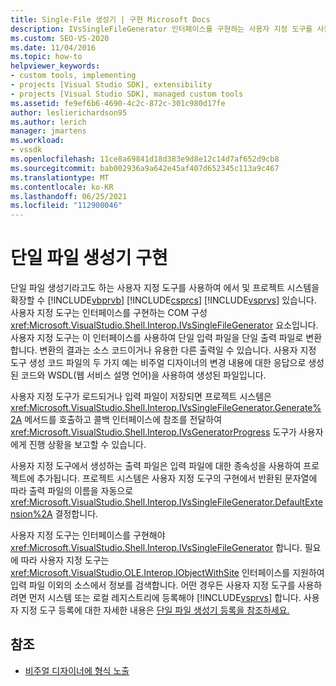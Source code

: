 ```yaml
---
title: Single-File 생성기 | 구현 Microsoft Docs
description: IVsSingleFileGenerator 인터페이스를 구현하는 사용자 지정 도구를 사용하여 Visual Studio Visual Basic 및 Visual C# 프로젝트 시스템을 확장하는 방법을 알아봅니다.
ms.custom: SEO-VS-2020
ms.date: 11/04/2016
ms.topic: how-to
helpviewer_keywords:
- custom tools, implementing
- projects [Visual Studio SDK], extensibility
- projects [Visual Studio SDK], managed custom tools
ms.assetid: fe9ef6b6-4690-4c2c-872c-301c980d17fe
author: leslierichardson95
ms.author: lerich
manager: jmartens
ms.workload:
- vssdk
ms.openlocfilehash: 11ce8a69841d18d383e9d8e12c14d7af652d9cb8
ms.sourcegitcommit: bab002936a9a642e45af407d652345c113a9c467
ms.translationtype: MT
ms.contentlocale: ko-KR
ms.lasthandoff: 06/25/2021
ms.locfileid: "112900046"
---
```

# <a name="implementing-single-file-generators"></a>단일 파일 생성기 구현
단일 파일 생성기라고도 하는 사용자 지정 도구를 사용하여 에서 및 프로젝트 시스템을 확장할 수 [!INCLUDE[vbprvb](../../code-quality/includes/vbprvb_md.md)] [!INCLUDE[csprcs](../../data-tools/includes/csprcs_md.md)] [!INCLUDE[vsprvs](../../code-quality/includes/vsprvs_md.md)] 있습니다. 사용자 지정 도구는 인터페이스를 구현하는 COM 구성 <xref:Microsoft.VisualStudio.Shell.Interop.IVsSingleFileGenerator> 요소입니다. 사용자 지정 도구는 이 인터페이스를 사용하여 단일 입력 파일을 단일 출력 파일로 변환합니다. 변환의 결과는 소스 코드이거나 유용한 다른 출력일 수 있습니다. 사용자 지정 도구 생성 코드 파일의 두 가지 예는 비주얼 디자이너의 변경 내용에 대한 응답으로 생성된 코드와 WSDL(웹 서비스 설명 언어)을 사용하여 생성된 파일입니다.

 사용자 지정 도구가 로드되거나 입력 파일이 저장되면 프로젝트 시스템은 <xref:Microsoft.VisualStudio.Shell.Interop.IVsSingleFileGenerator.Generate%2A> 메서드를 호출하고 콜백 인터페이스에 참조를 전달하여 <xref:Microsoft.VisualStudio.Shell.Interop.IVsGeneratorProgress> 도구가 사용자에게 진행 상황을 보고할 수 있습니다.

 사용자 지정 도구에서 생성하는 출력 파일은 입력 파일에 대한 종속성을 사용하여 프로젝트에 추가됩니다. 프로젝트 시스템은 사용자 지정 도구의 구현에서 반환된 문자열에 따라 출력 파일의 이름을 자동으로 <xref:Microsoft.VisualStudio.Shell.Interop.IVsSingleFileGenerator.DefaultExtension%2A> 결정합니다.

 사용자 지정 도구는 인터페이스를 구현해야 <xref:Microsoft.VisualStudio.Shell.Interop.IVsSingleFileGenerator> 합니다. 필요에 따라 사용자 지정 도구는 <xref:Microsoft.VisualStudio.OLE.Interop.IObjectWithSite> 인터페이스를 지원하여 입력 파일 이외의 소스에서 정보를 검색합니다. 어떤 경우든 사용자 지정 도구를 사용하려면 먼저 시스템 또는 로컬 레지스트리에 등록해야 [!INCLUDE[vsprvs](../../code-quality/includes/vsprvs_md.md)] 합니다. 사용자 지정 도구 등록에 대한 자세한 내용은 [단일 파일 생성기 등록을 참조하세요.](../../extensibility/internals/registering-single-file-generators.md)

## <a name="see-also"></a>참조
- [비주얼 디자이너에 형식 노출](../../extensibility/internals/exposing-types-to-visual-designers.md)
